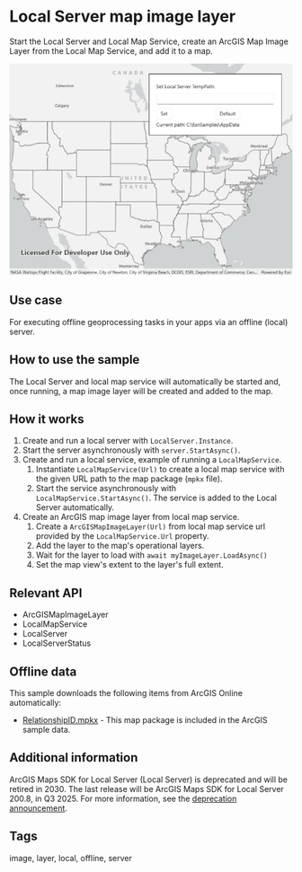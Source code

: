 # Local Server map image layer

Start the Local Server and Local Map Service, create an ArcGIS Map Image Layer from the Local Map Service, and add it to a map.

![Image of local server map image layer](LocalServerMapImageLayer.jpg)

## Use case

For executing offline geoprocessing tasks in your apps via an offline (local) server.

## How to use the sample

The Local Server and local map service will automatically be started and, once running, a map image layer will be created and added to the map.

## How it works

1. Create and run a local server with `LocalServer.Instance`.
2. Start the server asynchronously with `server.StartAsync()`.
3. Create and run a local service, example of running a `LocalMapService`.
    1. Instantiate `LocalMapService(Url)` to create a local map service with the given URL path to the map package (`mpkx` file).
    2. Start the service asynchronously with `LocalMapService.StartAsync()`. The service is added to the Local Server automatically.
4. Create an ArcGIS map image layer from local map service.
    1. Create a `ArcGISMapImageLayer(Url)` from local map service url provided by the `LocalMapService.Url` property.
    2. Add the layer to the map's operational layers. 
    3. Wait for the layer to load with `await myImageLayer.LoadAsync()`
    4. Set the map view's extent to the layer's full extent.

## Relevant API

* ArcGISMapImageLayer
* LocalMapService
* LocalServer
* LocalServerStatus

## Offline data

This sample downloads the following items from ArcGIS Online automatically:

* [RelationshipID.mpkx](https://www.arcgis.com/home/item.html?id=85c34847bbe1402fa115a1b9b87561ce) - This map package is included in the ArcGIS sample data.

## Additional information

ArcGIS Maps SDK for Local Server (Local Server) is deprecated and will be retired in 2030. The last release will be ArcGIS Maps SDK for Local Server 200.8, in Q3 2025. For more information, see the [deprecation announcement](https://support.esri.com/en-us/knowledge-base/deprecation-arcgis-maps-sdk-for-local-server-000034908).

## Tags

image, layer, local, offline, server
